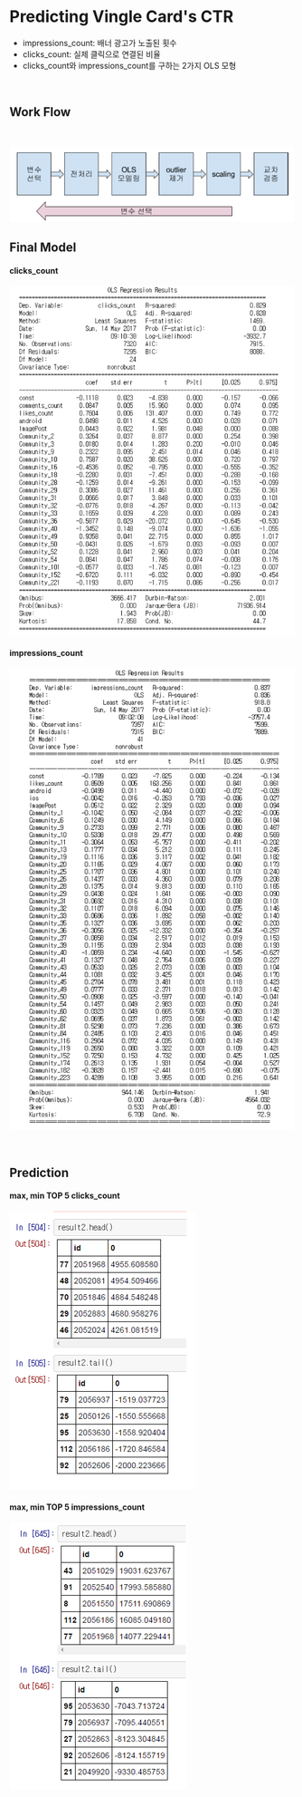 Predicting Vingle Card's CTR
==========

- impressions_count: 배너 광고가 노출된 횟수
- clicks_count: 실제 클릭으로 연결된 비율
- clicks_count와 impressions_count를 구하는 2가지 OLS 모형

<br />

Work Flow
-


<br />

![workflow](./image/workflow.png)

Final Model
-

#### clicks_count

![final_model_clicks](./image/final_model_clicks.png)

#### impressions_count

![final_model_impressions](./image/final_model_impressions.png)

<br />

Prediction
-

#### max, min TOP 5 clicks_count

![sort_clicks](./image/sort_clicks.png)

#### max, min TOP 5 impressions_count

![sort_impressions](./image/sort_impressions.png)